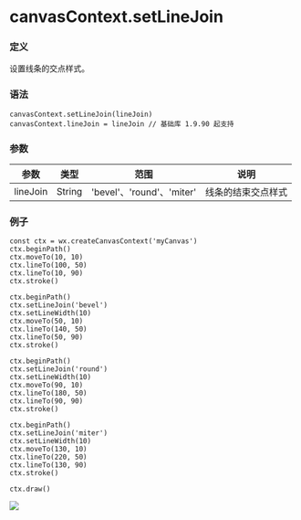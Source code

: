 <!-- https://developers.weixin.qq.com/miniprogram/dev/api/canvas/set-line-join.html -->

canvasContext.setLineJoin
=========================

### 定义

设置线条的交点样式。

### 语法

    canvasContext.setLineJoin(lineJoin)
    canvasContext.lineJoin = lineJoin // 基础库 1.9.90 起支持
    

### 参数

  参数       |  类型     |  范围                      |  说明        
-------------|-----------|----------------------------|--------------
  lineJoin   |  String   |  'bevel'、'round'、'miter' |线条的结束交点样式

### 例子

    const ctx = wx.createCanvasContext('myCanvas')
    ctx.beginPath()
    ctx.moveTo(10, 10)
    ctx.lineTo(100, 50)
    ctx.lineTo(10, 90)
    ctx.stroke()
    
    ctx.beginPath()
    ctx.setLineJoin('bevel')
    ctx.setLineWidth(10)
    ctx.moveTo(50, 10)
    ctx.lineTo(140, 50)
    ctx.lineTo(50, 90)
    ctx.stroke()
    
    ctx.beginPath()
    ctx.setLineJoin('round')
    ctx.setLineWidth(10)
    ctx.moveTo(90, 10)
    ctx.lineTo(180, 50)
    ctx.lineTo(90, 90)
    ctx.stroke()
    
    ctx.beginPath()
    ctx.setLineJoin('miter')
    ctx.setLineWidth(10)
    ctx.moveTo(130, 10)
    ctx.lineTo(220, 50)
    ctx.lineTo(130, 90)
    ctx.stroke()
    
    ctx.draw()
    

![](https://mp.weixin.qq.com/debug/wxadoc/dev/image/canvas/line-join.png)
